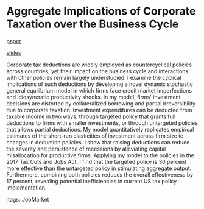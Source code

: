 # Aggregate Implications of Corporate Taxation over the Business Cycle

[paper](pdf/BonusDepreciation/bonusdepreciation_paper.pdf)

[slides](pdf/BonusDepreciation/bonusdepreciation_slide.pdf)

Corporate tax deductions are widely employed as countercyclical policies across countries, yet their impact on the business cycle and interactions with other policies remain largely understudied.
I examine the cyclical implications of such deductions by developing a novel dynamic stochastic general equilibrium model in which firms face credit market imperfections and idiosyncratic productivity shocks.
In my model, firms' investment decisions are distorted by collateralized borrowing and partial irreversibility due to corporate taxation.
Investment expenditures can be deducted from taxable income in two ways: through targeted policy that grants full deductions to firms with smaller investments, or through untargeted policies that allows partial deductions.
My model quantitatively replicates empirical estimates of the short-run elasticities of investment across firm size to changes in deduction policies.
I show that raising deductions can reduce the severity and persistence of recessions by alleviating capital misallocation for productive firms.
Applying my model to the policies in the 2017 Tax Cuts and Jobs Act, I find that the targeted policy is 30 percent more effective than the untargeted policy in stimulating aggregate output.
Furthermore, combining both policies reduces the overall effectiveness by 17 percent, revealing potential inefficiencies in current US tax policy implementation.

;tags: JobMarket
